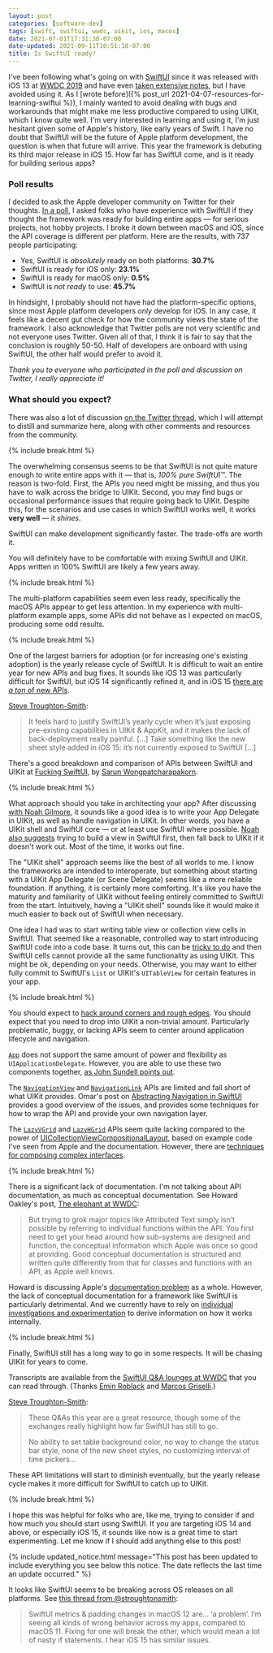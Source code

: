 ```yaml
---
layout: post
categories: [software-dev]
tags: [swift, swiftui, wwdc, uikit, ios, macos]
date: 2021-07-01T17:31:30-07:00
date-updated: 2021-09-11T10:51:18-07:00
title: Is SwiftUI ready?
---
```


I've been following what's going on with [SwiftUI](https://developer.apple.com/xcode/swiftui/) since it was released with iOS 13 at [WWDC 2019](https://developer.apple.com/videos/wwdc2019) and have even [taken extensive notes](https://jessesquires.github.io/TIL/apple_platform/swiftui.html), but I have avoided using it. As I [wrote before]({% post_url 2021-04-07-resources-for-learning-swiftui %}), I mainly wanted to avoid dealing with bugs and workarounds that might make me less productive compared to using UIKit, which I know quite well. I'm very interested in learning and using it, I'm just hesitant given some of Apple's history, like early years of Swift. I have no doubt that SwiftUI will be the future of Apple platform development, the question is when that future will arrive. This year the framework is debuting its third major release in iOS 15. How far has SwiftUI come, and is it ready for building serious apps?

<!--excerpt-->

### Poll results

I decided to ask the Apple developer community on Twitter for their thoughts. [In a poll](https://mobile.twitter.com/jesse_squires/status/1409641586313469978), I asked folks who have experience with SwiftUI if they thought the framework was ready for building entire apps &mdash; for serious projects, not hobby projects. I broke it down between macOS and iOS, since the API coverage is different per platform. Here are the results, with 737 people participating:

- Yes, SwiftUI is _absolutely_ ready on both platforms: **30.7%**
- SwiftUI is ready for iOS only: **23.1%**
- SwiftUI is ready for macOS only: **0.5%**
- SwiftUI is _not ready_ to use: **45.7%**

In hindsight, I probably should not have had the platform-specific options, since most Apple platform developers _only_ develop for iOS. In any case, it feels like a decent gut check for how the community views the state of the framework. I also acknowledge that Twitter polls are not very scientific and not everyone uses Twitter. Given all of that, I think it is fair to say that the conclusion is roughly 50-50. Half of developers are onboard with using SwiftUI, the other half would prefer to avoid it.

_Thank you to everyone who participated in the poll and discussion on Twitter, I really appreciate it!_

### What should you expect?

There was also a lot of discussion [on the Twitter thread](https://mobile.twitter.com/jesse_squires/status/1409641586313469978), which I will attempt to distill and summarize here, along with other comments and resources from the community.

{% include break.html %}

The overwhelming consensus seems to be that SwiftUI is not quite mature enough to write entire apps with it &mdash; that is, _100% pure SwiftUI™_. The reason is two-fold. First, the APIs you need might be missing, and thus you have to walk across the bridge to UIKit. Second, you may find bugs or occasional performance issues that require going back to UIKit. Despite this, for the scenarios and use cases in which SwiftUI works well, it works **very well** &mdash; it _shines_.

SwiftUI can make development significantly faster. The trade-offs are worth it.

You will definitely have to be comfortable with mixing SwiftUI and UIKit. Apps written in 100% SwiftUI are likely a few years away.

{% include break.html %}

The multi-platform capabilities seem even less ready, specifically the macOS APIs appear to get less attention. In my experience with multi-platform example apps, some APIs did not behave as I expected on macOS, producing some odd results.

{% include break.html %}

One of the largest barriers for adoption (or for increasing one's existing adoption) is the yearly release cycle of SwiftUI. It is difficult to wait an entire year for new APIs and bug fixes. It sounds like iOS 13 was particularly difficult for SwiftUI, but iOS 14 significantly refined it, and in iOS 15 [there are _a ton_ of new APIs](https://developer.apple.com/videos/play/wwdc2021/10018/).

[Steve Troughton-Smith](https://mobile.twitter.com/stroughtonsmith/status/1404169506063360004):
> It feels hard to justify SwiftUI’s yearly cycle when it’s just exposing pre-existing capabilities in UIKit & AppKit, and it makes the lack of back-deployment really painful. [...] Take something like the new sheet style added in iOS 15: it’s not currently exposed to SwiftUI [...]

There's a good breakdown and comparison of APIs between SwiftUI and UIKit at [Fucking SwiftUI](https://fuckingswiftui.com), by [Sarun Wongpatcharapakorn](https://sarunw.com).

{% include break.html %}

What approach should you take in architecting your app? After discussing [with Noah Gilmore](https://mobile.twitter.com/noahsark769/status/1409733170736492548), it sounds like a good idea is to write your App Delegate in UIKit, as well as handle navigation in UIKit. In other words, you have a UIKit shell and SwiftUI core &mdash; or at least use SwiftUI where possible. [Noah also suggests](https://mobile.twitter.com/noahsark769/status/1409858095816138757) trying to build a view in SwiftUI first, then fall back to UIKit if it doesn't work out. Most of the time, it works out fine.

The "UIKit shell" approach seems like the best of all worlds to me. I know the frameworks are intended to interoperate, but something about starting with a UIKit App Delegate (or Scene Delegate) seems like a more reliable foundation. If anything, it is certainly more comforting. It's like you have the maturity and familiarity of UIKit without feeling entirely committed to SwiftUI from the start. Intuitively, having a "UIKit shell" sounds like it would make it much easier to back out of SwiftUI when necessary.

One idea I had was to start writing table view or collection view cells in SwiftUI. That seemed like a reasonable, controlled way to start introducing SwiftUI code into a code base. It turns out, this can be [tricky to do](https://noahgilmore.com/blog/swiftui-self-sizing-cells/) and then SwiftUI cells cannot provide all the same functionality as using UIKit. This might be ok, depending on your needs. Otherwise, you may want to either fully commit to SwiftUI's `List` or UIKit's `UITableView` for certain features in your app.

{% include break.html %}

You should expect to [hack around corners and rough edges](https://jessesquires.github.io/TIL/apple_platform/swiftui.html#known-issues--workarounds). You should expect that you need to drop into UIKit a non-trivial amount. Particularly problematic, buggy, or lacking APIs seem to center around application lifecycle and navigation.

[`App`](https://developer.apple.com/documentation/swiftui/app) does not support the same amount of power and flexibility as `UIApplicationDelegate`. However, you are able to use these two components together, [as John Sundell points out](https://www.swiftbysundell.com/tips/using-an-app-delegate-with-swiftui-app-lifecycle/).

The [`NavigationView`](https://developer.apple.com/documentation/swiftui/navigationview) and [`NavigationLink`](https://developer.apple.com/documentation/swiftui/navigationlink) APIs are limited and fall short of what UIKit provides. Omar's post on [Abstracting Navigation in SwiftUI](https://obscuredpixels.com/abstracting-navigation-in-swiftui) provides a good overview of the issues, and provides some techniques for how to wrap the API and provide your own navigation layer.

The [`LazyVGrid`](https://developer.apple.com/documentation/swiftui/lazyvgrid) and [`LazyHGrid`](https://developer.apple.com/documentation/swiftui/lazyhgrid) APIs seem quite lacking compared to the power of [UICollectionViewCompositionalLayout](https://developer.apple.com/documentation/uikit/uicollectionviewcompositionallayout), based on example code I've seen from Apple and the documentation. However, there are [techniques for composing complex interfaces](https://developer.apple.com/tutorials/swiftui/composing-complex-interfaces).

{% include break.html %}

There is a significant lack of documentation. I'm not talking about API documentation, as much as conceptual documentation. See Howard Oakley's post, [The elephant at WWDC](https://eclecticlight.co/2021/06/13/last-week-on-my-mac-the-elephant-at-wwdc/):

> But trying to grok major topics like Attributed Text simply isn’t possible by referring to individual functions within the API. You first need to get your head around how sub-systems are designed and function, the conceptual information which Apple was once so good at providing. Good conceptual documentation is structured and written quite differently from that for classes and functions with an API, as Apple well knows.

Howard is discussing Apple's [documentation problem](https://nooverviewavailable.com) as a whole. However, the lack of conceptual documentation for a framework like SwiftUI is particularly detrimental. And we currently have to rely on [individual investigations and experimentation](https://www.objc.io/blog/2020/11/10/hstacks-child-ordering/) to derive information on how it works internally.

{% include break.html %}

Finally, SwiftUI still has a long way to go in some respects. It will be chasing UIKit for years to come.

Transcripts are available from the [SwiftUI Q&A lounges at WWDC](https://roblack.github.io/WWDC21Lounges/) that you can read through. (Thanks [Emin Roblack](https://github.com/roblack/WWDC21Lounges) and [Marcos Griselli](https://github.com/marcosgriselli/wwdc21-lounges).)

[Steve Troughton-Smith](https://mobile.twitter.com/benjamincrozat/status/1404168247444914176):

> These Q&As this year are a great resource, though some of the exchanges really highlight how far SwiftUI has still to go.
>
> No ability to set table background color, no way to change the status bar style, none of the new sheet styles, no customizing interval of time pickers...

These API limitations will start to diminish eventually, but the yearly release cycle makes it more difficult for SwiftUI to catch up to UIKit.

{% include break.html %}

I hope this was helpful for folks who are, like me, trying to consider if and how much you should start using SwiftUI. If you are targeting iOS 14 and above, or especially iOS 15, it sounds like now is a great time to start experimenting. Let me know if I should add anything else to this post!

{% include updated_notice.html
message="This post has been updated to include everything you see below this notice. The date reflects the last time an update occurred."
%}

It looks like SwiftUI seems to be breaking across OS releases on all platforms. See [this thread from @stroughtonsmith](https://twitter.com/stroughtonsmith/status/1430746752039231496):

> SwiftUI metrics & padding changes in macOS 12 are… ‘a problem’. I’m seeing all kinds of wrong behavior across my apps, compared to macOS 11. Fixing for one will break the other, which would mean a lot of nasty if statements. I hear iOS 15 has similar issues.
